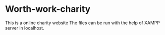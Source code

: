# Worth-work-charity
This is a online charity website 
The files can be run with the help of XAMPP server in localhost. 
